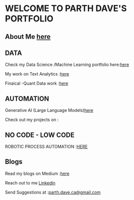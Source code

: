 # WELCOME TO PARTH DAVE'S PORTFOLIO 

## About Me [here](aboutme.md)

## DATA 
Check my Data Science /Machine Learning portfolio here:[here](ML.md)

My work on Text Analytics :[here](NLP.md)

Finaical -Quant Data work :[here](finance.md)

## AUTOMATION

Generative AI (Large Language Models)[here](genai.md)

Check out my projects on : 

## NO CODE - LOW CODE 

ROBOTIC PROCESS AUTOMATION :[HERE](RPA.md)

## Blogs 

Read my blogs on Medium :[here](medium.md)

Reach out to me [Linkedin](https://www.linkedin.com/in/parth-dave-a98612b7/)

Send Suggestions at :parth.dave.ca@gmail.com
